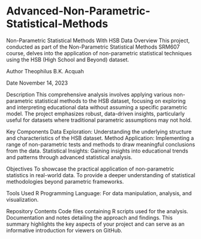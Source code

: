 # Advanced-Non-Parametric-Statistical-Methods

Non-Parametric Statistical Methods With HSB Data
Overview
This project, conducted as part of the Non-Parametric Statistical Methods SRM607 course, delves into the application of non-parametric statistical techniques using the HSB (High School and Beyond) dataset.

Author
Theophilus B.K. Acquah

Date
November 14, 2023

Description
This comprehensive analysis involves applying various non-parametric statistical methods to the HSB dataset, focusing on exploring and interpreting educational data without assuming a specific parametric model. The project emphasizes robust, data-driven insights, particularly useful for datasets where traditional parametric assumptions may not hold.

Key Components
Data Exploration: Understanding the underlying structure and characteristics of the HSB dataset.
Method Application: Implementing a range of non-parametric tests and methods to draw meaningful conclusions from the data.
Statistical Insights: Gaining insights into educational trends and patterns through advanced statistical analysis.

Objectives
To showcase the practical application of non-parametric statistics in real-world data.
To provide a deeper understanding of statistical methodologies beyond parametric frameworks.

Tools Used
R Programming Language: For data manipulation, analysis, and visualization.

Repository Contents
Code files containing R scripts used for the analysis.
Documentation and notes detailing the approach and findings.
This summary highlights the key aspects of your project and can serve as an informative introduction for viewers on GitHub.
